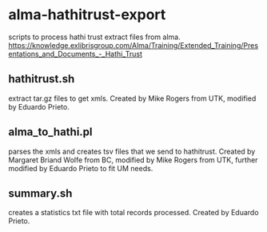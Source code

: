 # alma-hathitrust-export

scripts to process hathi trust extract files from alma. 
https://knowledge.exlibrisgroup.com/Alma/Training/Extended_Training/Presentations_and_Documents_-_Hathi_Trust

## hathitrust.sh

extract tar.gz files to get xmls. Created by Mike Rogers from UTK, modified by Eduardo Prieto.

## alma_to_hathi.pl

parses the xmls and creates tsv files that we send to hathitrust. Created by Margaret Briand Wolfe from BC, modified by Mike Rogers from UTK, further modified by Eduardo Prieto to fit UM needs.

## summary.sh

creates a statistics txt file with total records processed. Created by Eduardo Prieto.